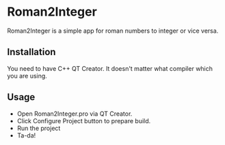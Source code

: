 # Roman2Integer

Roman2Integer is a simple app for roman numbers to integer or vice versa.

## Installation

You need to have C++ QT Creator. It doesn't matter what compiler which you are using. 

## Usage

* Open Roman2Integer.pro via QT Creator. 
* Click Configure Project button to prepare build. 
* Run the project 
* Ta-da!
